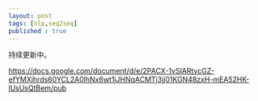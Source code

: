```yaml
---
layout: post
tags: [nlp,seq2seq]
published : true
---
```




持续更新中。


https://docs.google.com/document/d/e/2PACX-1vSlARtvcGZ-efYMXihrds60YCL2A0lhNx6wt1jJHNqACMTj3jj01KGN48zxH-mEA52HK-lUsUsQtBem/pub



